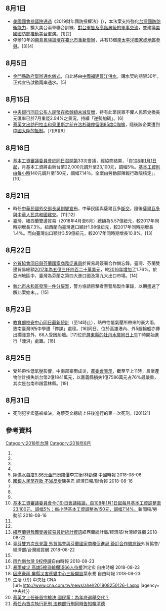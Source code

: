 <noinclude></noinclude>

## 8月1日

  - [美國國會參議院通過](https://zh.wikipedia.org/wiki/美國國會參議院 "wikilink")《2019財年國防授權法》(），本法案支持強化[台灣國防防衛能力](https://zh.wikipedia.org/wiki/台灣國防 "wikilink")，擴大美台兩軍聯合訓練、[對台軍售及高階層級的](https://zh.wikipedia.org/wiki/對台軍售 "wikilink")[軍事交流](../Page/中華民國外交.md "wikilink")，並建議[美國國防部推動](https://zh.wikipedia.org/wiki/美國國防部 "wikilink")[美台軍演](https://zh.wikipedia.org/wiki/美台軍演 "wikilink")。\[1\]\[2\]
  - 停辦10年的[南島民族論壇在臺北市重新舉辦](https://zh.wikipedia.org/wiki/南島民族論壇 "wikilink")，共有13個[南太平洋國家或地區參與](../Page/南太平洋.md "wikilink")。\[3\]\[4\]

## 8月5日

  - [金門縣政府舉辦通水儀式](https://zh.wikipedia.org/wiki/金門縣政府 "wikilink")，自此將由[中國](../Page/中國.md "wikilink")[福建](https://zh.wikipedia.org/wiki/福建 "wikilink")[晉江供水](https://zh.wikipedia.org/wiki/晉江 "wikilink")，購水契約期限30年，正式宣告啟動兩岸通水。\[5\]

## 8月15日

  - [中央銀行同日公布](https://zh.wikipedia.org/wiki/中央銀行 "wikilink")[人民幣存款餘額未減反增](https://zh.wikipedia.org/wiki/人民幣 "wikilink")，持有此幣民眾不懼人民幣兌換美元匯率已於7月重貶2.94%之景況，持續「逆勢加碼」。\[6\]
  - [蔡英文出訪](../Page/蔡英文.md "wikilink")[巴拉圭和](../Page/中華民國－巴拉圭關係.md "wikilink")[貝里斯之前在](../Page/中華民國－貝里斯關係.md "wikilink")[洛杉磯停留喝](https://zh.wikipedia.org/wiki/洛杉磯 "wikilink")[85度C咖啡](../Page/85度C.md "wikilink")，隨後該企業遭到[中國大陸的抵制](https://zh.wikipedia.org/wiki/中國大陸 "wikilink")。\[7\]\[8\]\[9\]

## 8月16日

  - [基本工資審議委員會於同日召開第](../Page/中華民國基本工資.md "wikilink")33次會議，經協商結果，「自[108年](../Page/2019年.md "wikilink")[1月1日起](../Page/1月1日.md "wikilink")，月基本工資將由新台幣22,000元調升至23,100元，調幅5％。[基本工資則由每小時](https://zh.wikipedia.org/wiki/基本工資 "wikilink")140元調升至150元，調幅7.14％。全案由勞動部陳報行政院核定」。\[10\]

## 8月21日

  - 時任[中華民國外交部長](../Page/中華民國外交部.md "wikilink")[吳釗燮宣布](../Page/吳釗燮.md "wikilink")，中華民國與薩爾瓦多[斷交](https://zh.wikipedia.org/wiki/2018年中華民國邦交國斷交與代表機構更名事件 "wikilink")，隨後[薩爾瓦多與中華人民共和國](https://zh.wikipedia.org/wiki/薩爾瓦多 "wikilink")[建交](https://zh.wikipedia.org/wiki/中國－薩爾瓦多關係 "wikilink")。\[11\]\[12\]
  - 臺灣、紐西蘭雙邊貿易（2018年4月至6月）總額為5.57億紐元，較2017年同時期增長7.3%。紐西蘭向臺灣進口額計1.98億紐元，較2017年同時期增長1.4%。而向臺灣出口額計3.59億紐元，較2017年同時期增長10.8%。\[13\]

## 8月22日

  - [外貿協會同日與芬蘭國家商務促進局](https://zh.wikipedia.org/wiki/外貿協會 "wikilink")於貿易局簽署合作備忘錄。臺灣、芬蘭雙邊貿易總額[2017年為五億三仟四百二十萬美元](../Page/2017年.md "wikilink")，較[2016年增加了](../Page/2016年.md "wikilink")1.76%。於亞洲地區中，臺灣為芬蘭之第四大進口國及第九大出口市場。\[14\]

<!-- end list -->

  - [新北市](https://zh.wikipedia.org/wiki/新北市 "wikilink")[永和區發現一件](../Page/永和區.md "wikilink")[分屍案](https://zh.wikipedia.org/wiki/永和分屍案 "wikilink")，警方協請目擊者至警局製作筆錄，以期盡速了解此案始末。。\[15\]

## 8月23日

  - [教育部校安中心同日最新統計](../Page/中華民國教育部.md "wikilink")（至14時止），熱帶性低氣壓所帶來的豪大雨，致南臺灣9所中學遭「停課」處理。\[16\]同日，位於高雄港內、外5艘輪船亦傳出擱淺意外，66人受困船艙。\[17\]位於[屏東縣的](../Page/屏東縣.md "wikilink")[牡丹水庫同日上午](../Page/牡丹水庫.md "wikilink")11時開始進行「洩洪」處置。\[18\]

## 8月25日

  - 受熱帶性低氣壓影響，中南部豪雨成災，[農委會表示](https://zh.wikipedia.org/wiki/農委會 "wikilink")，截至早上11時，農業產物估計損失新台幣2億1841萬元，以嘉義縣損失1億7586萬元占76%最嚴重，其次是台南市跟雲林縣。\[19\]

## 8月31日

  - 死刑犯李宏基被槍決，為蔡英文總統上任後進行的第一次死刑。\[20\]\[21\]

## 參考資料

<noinclude> </noinclude>

[Category:2018年台灣](https://zh.wikipedia.org/wiki/Category:2018年台灣 "wikilink")
[Category:2018年8月](https://zh.wikipedia.org/wiki/Category:2018年8月 "wikilink")

1.
2.
3.
4.
5.  [陸供水每度9.86元金門盼降價](http://www.chinatimes.com/newspapers/20180806000439-260108)李宗衡/林勁傑
    中國時報 2018-08-06
6.  [國銀人民幣存款
    不減反增](https://udn.com/news/story/7239/3311794?from=udn-referralnews_ch2artbottom)陳美君
    經濟日報/聯合報 2018-08-16
7.
8.
9.
10. [基本工資審議委員會今(16)日會議結論，自108年1月1日起每月基本工資調整至23,100元，調幅5%；每小時基本工資調整為150元，調幅7.14%。](https://www.mol.gov.tw/announcement/2099/37578/)新聞稿/勞動部
    2018-08-16
11.
12.
13. [紐西蘭與我國雙邊貿易最新統計資訊](https://info.taiwantrade.com/biznews/%E7%B4%90%E8%A5%BF%E8%98%AD%E8%88%87%E6%88%91%E5%9C%8B%E9%9B%99%E9%82%8A%E8%B2%BF%E6%98%93%E6%9C%80%E6%96%B0%E7%B5%B1%E8%A8%88%E8%B3%87%E8%A8%8A-1517838.html?utm_source=newsletter-info&utm_medium=TT-mail&utm_campaign=newsletter-info-20180823-1784&utm_content=biznews-1517838)紐西蘭統計局/經濟部/台灣經貿網
    2018-08-22
14. [臺芬雙方次長見證 外貿協會與芬蘭國家商務促進局
    簽訂合作備忘錄](https://info.taiwantrade.com/biznews/%E8%87%BA%E8%8A%AC%E9%9B%99%E6%96%B9%E6%AC%A1%E9%95%B7%E8%A6%8B%E8%AD%89-%E5%A4%96%E8%B2%BF%E5%8D%94%E6%9C%83%E8%88%87%E8%8A%AC%E8%98%AD%E5%9C%8B%E5%AE%B6%E5%95%86%E5%8B%99%E4%BF%83%E9%80%B2%E5%B1%80-%E7%B0%BD%E8%A8%82%E5%90%88%E4%BD%9C%E5%82%99%E5%BF%98%E9%8C%84-1517737.html?utm_source=newsletter-info&utm_medium=TT-mail&utm_campaign=newsletter-info-20180823-1784&utm_content=biznews-1517737)外貿協會/經濟部/台灣經貿網
    2018-08-22
15.
16. [雨炸南台灣 9校停課](http://news.ltn.com.tw/news/life/breakingnews/2528706)自由時報
    2018-08-23
17. [暴雨成災
    高雄5艘貨輪擱淺66人待援](http://news.ltn.com.tw/news/life/breakingnews/2528367)洪定宏
    自由時報 2018-08-23
18. [因應豪雨
    屏縣災害應變中心三級開設](http://news.ltn.com.tw/news/life/breakingnews/2528448)葉永騫
    自由時報 2018-08-23
19.  生活 {{\!}} 中央社 CNA
    |url=<http://www.cna.com.tw/news/ahel/201808250126-1.aspx>
    |agency=中央社}}
20. [蔡英文上任後首宗槍決 國民黨：為年底選舉交代？](https://udn.com/news/story/6656/3342054)
21. [蔡任內首次執行死刑 法務部行刑同時告知賴清德](https://udn.com/news/story/7321/3341774)